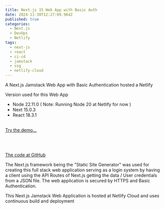 ```yaml
---
title: Next.js 15 Web App with Basic Auth
date: 2024-11-30T12:27:09.964Z
published: true
categories:
  - Next.js
  - DevOps
  - Netlify
tags:
  - next-js
  - react
  - ci-cd
  - jamstack
  - ssg
  - netlify-cloud
---
```

A Next.js Jamstack Web App with Basic Authentication hosted a Netlify

Version used for this Web App

- Node 22.11.0 ( Note: Running Node 20 at Netlify for now )
- Next 15.0.3
- React 18.3.1
<br /><br />

<a href="https://psonextjsone.netlify.app/" target="_blank">Try the demo...</a>

<br /><br />

<a href="https://github.com/persteenolsen/next-js-basic-auth" target="_blank">The code at GitHub</a>

The Next.js framework being the "Static Site Generator" was used for creating this full stack web application serving as a login system by having a client using the API Routes of Next.js getting the data / User credentials from a JSON file. The web application is secured by HTTPS and Basic Authentication.

This Next.js Jamstack Web Application is hosted at Netlify Cloud and uses continuous build and deployment